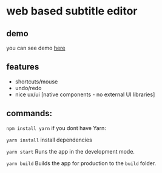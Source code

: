 # web based subtitle editor


## demo
you can see demo [here](https://hamidb80.github.io/subtitle-edtior/)

## features
* shortcuts/mouse
* undo/redo
* nice ux/ui [native components - no external UI libraries]

## commands:
`npm install yarn`
if you dont have Yarn:

`yarn install`
install dependencies

`yarn start`
Runs the app in the development mode.

`yarn build`
Builds the app for production to the `build` folder.
